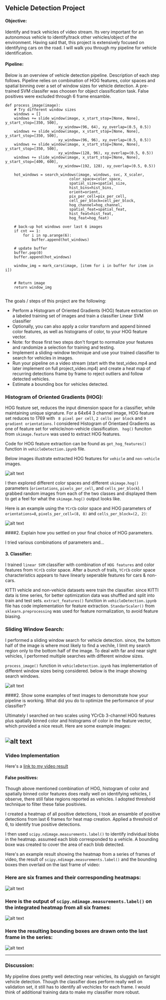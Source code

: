  
## **Vehicle Detection Project**

#### **Objective:**
Identify and track vehicles of video stream. Its very important for an autonomous vehicle to identify/track
other vehicles/object of the environment. Having said that, this project is extensively focused on identifying cars
on the road. I will walk you through my pipeline for vehicle identification.
    
#### **Pipeline:**    

Below is an overview of vehicle detection pipeline. Description of each step follows.
Pipeline relies on  combination of HOG features, color spaces and spatial binning over a set of window sizes
for vehicle detection. A pre-trained SVM classifer was choosen for object classification task.
False positives were excluded through 6 frame ensamble.

```
def process_image(image):    
    # Try different window sizes
    windows = []
    windows += slide_window(image, x_start_stop=[None, None], y_start_stop=[350, 500], 
                        xy_window=(96, 64), xy_overlap=(0.5, 0.5))
    windows += slide_window(image, x_start_stop=[None, None], y_start_stop=[350, 500], 
                        xy_window=(96, 96), xy_overlap=(0.5, 0.5))
    windows += slide_window(image, x_start_stop=[None, None], y_start_stop=[350, 500], 
                        xy_window=(128, 96), xy_overlap=(0.5, 0.5))
    windows += slide_window(image, x_start_stop=[None, None], y_start_stop=[400, 600], 
                        xy_window=(192, 128), xy_overlap=(0.5, 0.5))
    
    hot_windows = search_windows(image, windows, svc, X_scaler, 
                             color_space=color_space, 
                             spatial_size=spatial_size, 
                             hist_bins=hist_bins, 
                             orient=orient, 
                             pix_per_cell=pix_per_cell, 
                             cell_per_block=cell_per_block, 
                             hog_channel=hog_channel, 
                             spatial_feat=spatial_feat, 
                             hist_feat=hist_feat, 
                             hog_feat=hog_feat)                       

    # back-up hot windows over last 6 images
    if cnt == 1:
        for i in np.arange(6):
            buffer.append(hot_windows)
    
    # update buffer
    buffer.pop(0)
    buffer.append(hot_windows)
    
    window_img = mark_cars(image, [item for i in buffer for item in i])
    
    
    # Return image
    return window_img
    
```

The goals / steps of this project are the following:

* Perform a Histogram of Oriented Gradients (HOG) feature extraction on a labeled training set of images and train a classifier Linear SVM classifier
* Optionally, you can also apply a color transform and append binned color features, as well as histograms of color, to your HOG feature vector. 
* Note: for those first two steps don't forget to normalize your features and randomize a selection for training and testing.
* Implement a sliding-window technique and use your trained classifier to search for vehicles in images.
* Run your pipeline on a video stream (start with the test_video.mp4 and later implement on full project_video.mp4) and create a heat map of recurring detections frame by frame to reject outliers and follow detected vehicles.
* Estimate a bounding box for vehicles detected.

[//]: # (Image References)
[image1]: ./examples/car_not_car.png
[image2]: ./examples/HOG_example.jpg
[image3]: ./output_images/boxes.jpg
[image4]: ./output_image/sampe_output.jpg
[image5]: ./output_images/ensamble.jpg
[image6]: ./examples/labels_map.png
[image7]: ./examples/output_bboxes.png
[video1]: ./project_video.mp4
 

### Histogram of Oriented Gradients (HOG):
HOG feature set, reduces the input dimension space for a classifier, while maintaining unique signature.
For a 64x64 3 channel image, HOG feature set reduces to 1769 with ` 8 pixel per cell`, `2 cells per block` 
and `9 gradient orientations`. I considered Histogram of Orientaed Gradients as one of feature set for 
vehicle/non-vehicle classification. ` hog()` funciton from `skimage.feature` was used to extract HOG features. 

Code for HOG feature extraction can be found as `get_hog_features()` function in `vehicleDetection.ipynb` file.

Below images illustrate extracted HOG features for `vehicle` and `non-vehicle` images.

![alt text][image1]

I then explored different color spaces and different `skimage.hog()` parameters (`orientations`, `pixels_per_cell`, and `cells_per_block`).  I grabbed random images from each of the two classes and displayed them to get a feel for what the `skimage.hog()` output looks like.

Here is an example using the `YCrCb` color space and HOG parameters of `orientations=8`, `pixels_per_cell=(8, 8)` and `cells_per_block=(2, 2)`:


![alt text][image2]

####2. Explain how you settled on your final choice of HOG parameters.

I tried various combinations of parameters and...

#### 3. **Classifier:**
I trained `linear SVM` classifier with combination of `HOG features` and color features from `YCrCb` color space. After
a bunch of trails, `YCrCb` color space characteristics appears to have linearly seperable features for cars & non-cars.

KITTI vehicle and non-vehicle datasets were train the classifier. since KITTI data is time series, for better optimization
data was shuffled and split into train and test sets. `extract_features()` function in `vehicleDetection.ipynb` file has code implementation for feature extraction. `StandarScaler()` from `sklearn.preprocessing` was used for feature normalization, to avoid feature biasing. 

### **Sliding Window Search:**

I performed a sliding window search for vehicle detection. since, the bottom half of the image is where most likely to find
a vechile, I limit my search region only to the bottom half of the image. To deal with far and near sight vehicles, I performed
multiple searches with different window sizes.

`process_image()` function in `vehicleDetection.ipynb` has implementation of different window sizes being considered.
below is the image showing search windows.

![alt text][image3]

####2. Show some examples of test images to demonstrate how your pipeline is working.  What did you do to optimize the performance of your classifier?

Ultimately I searched on two scales using YCrCb 3-channel HOG features plus spatially binned color and histograms of color in the feature vector, which provided a nice result.  Here are some example images:

![alt text][image4]
---

### Video Implementation

Here's a [link to my video result](./output.mp4)


#### **False positives:**
Though above mentioned combination of HOG, histogram of color and spatially binned color features does really well on identifying
vehicles, I observe, there still false regions reported as vehicles. I adopted threshold technique to filter these false positivies.

I created a heatmap of all positive detections, I took an ensamble of positive detections from last 6 frames for heat map creation. Applied a threshold of 6, to identify true positive detections.

I then used `scipy.ndimage.measurements.label()` to identify individual blobs in the heatmap. assumed each blob corresponded to a vehicle.  A bounding boxe was created to cover the area of each blob detected.  

Here's an example result showing the heatmap from a series of frames of video, the result of `scipy.ndimage.measurements.label()` and the bounding boxes then overlaid on the last frame of video:

### Here are six frames and their corresponding heatmaps:

![alt text][image5]

### Here is the output of `scipy.ndimage.measurements.label()` on the integrated heatmap from all six frames:
![alt text][image6]

### Here the resulting bounding boxes are drawn onto the last frame in the series:
![alt text][image7]



---

### **Discussion:**

My pipeline does pretty well detecting near vehicles, its sluggish on farsight vehicle detection. Though the classifier does
perform really well on validation set, it still has to identify all vechicles for each frame. I would think of additional training data to make my classifier more robust.

